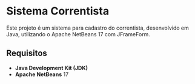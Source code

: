 # Sistema Correntista

Este projeto é um sistema para cadastro do correntista, desenvolvido em Java, utilizando o Apache NetBeans 17 com JFrameForm.

## Requisitos

- **Java Development Kit (JDK)**
- **Apache NetBeans** 17